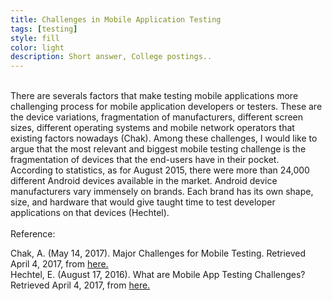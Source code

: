 ```yaml
---
title: Challenges in Mobile Application Testing
tags: [testing]
style: fill
color: light
description: Short answer, College postings..
---
```


<br>
There are severals factors that make testing mobile applications more challenging process for mobile application developers or testers. These are the device variations, fragmentation of manufacturers, different screen sizes, different operating systems and mobile network operators that existing factors nowadays (Chak). Among these challenges, I would like to argue that the most relevant and biggest mobile testing challenge is the fragmentation of devices that the end-users have in their pocket.

<br>
According to statistics, as for August 2015, there were more than 24,000 different Android devices available in the market. Android device manufacturers vary immensely on brands. Each brand has its own shape, size, and hardware that would give taught time to test developer applications on that devices (Hechtel).

<br/>
<br/>
Reference:

Chak, A. (May 14, 2017). Major Challenges for Mobile Testing. Retrieved April 4, 2017, from [here.](http://www.360logica.com/blog/2014/05/challenges-faced-in-mobile-app-testing.html) <br>
Hechtel, E. (August 17, 2016). What are Mobile App Testing Challenges? Retrieved April 4, 2017, from [here.](https://saucelabs.com/blog/what-are-mobile-app-testing-challenges)
